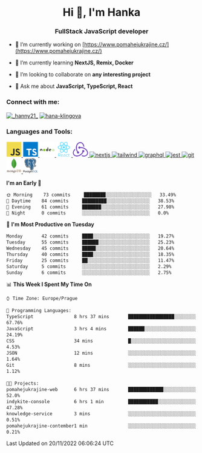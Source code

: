 <h1 align="center">Hi 👋, I'm Hanka</h1>
<h3 align="center">FullStack JavaScript developer</h3>

- 🔭 I’m currently working on [https://www.pomahejukrajine.cz/](https://www.pomahejukrajine.cz/)

- 🌱 I’m currently learning **NextJS, Remix, Docker**

- 👯 I’m looking to collaborate on **any interesting project**

- 💬 Ask me about **JavaScript, TypeScript, React**

<h3 align="left">Connect with me:</h3>
<p align="left">
<a href="https://twitter.com/_hanny21_" target="blank"><img align="center" src="https://raw.githubusercontent.com/rahuldkjain/github-profile-readme-generator/master/src/images/icons/Social/twitter.svg" alt="_hanny21_" height="30" width="40" /></a>
<a href="https://linkedin.com/in/hana-klingova" target="blank"><img align="center" src="https://raw.githubusercontent.com/rahuldkjain/github-profile-readme-generator/master/src/images/icons/Social/linked-in-alt.svg" alt="hana-klingova" height="30" width="40" /></a>
</p>

<h3 align="left">Languages and Tools:</h3>
<p align="left"> 
<a href="https://developer.mozilla.org/en-US/docs/Web/JavaScript" target="_blank" rel="noreferrer"> <img src="https://raw.githubusercontent.com/devicons/devicon/master/icons/javascript/javascript-original.svg" alt="javascript" width="40" height="40"/> </a> 
<a href="https://www.typescriptlang.org/" target="_blank" rel="noreferrer"> <img src="https://raw.githubusercontent.com/devicons/devicon/master/icons/typescript/typescript-original.svg" alt="typescript" width="40" height="40"/> </a> 
<a href="https://nodejsorg" target="_blank" rel="noreferrer"> <img src="https://raw.githubusercontent.com/devicons/devicon/master/icons/nodejs/nodejs-original-wordmark.svg" alt="nodejs" width="40" height="40"/> </a> 
<a href="https://reactjs.org/" target="_blank" rel="noreferrer"> <img src="https://raw.githubusercontent.com/devicons/devicon/master/icons/react/react-original-wordmark.svg" alt="react" width="40" height="40"/> </a> 
<a href="https://redux.js.org" target="_blank" rel="noreferrer"> <img src="https://raw.githubusercontent.com/devicons/devicon/master/icons/redux/redux-original.svg" alt="redux" width="40" height="40"/> </a> 
<a href="https://nextjs.org/" target="_blank" rel="noreferrer"> <img src="https://cdn.worldvectorlogo.com/logos/nextjs-2.svg" alt="nextjs" width="40" height="40"/> </a> 
<a href="https://tailwindcss.com/" target="_blank" rel="noreferrer"> <img src="https://www.vectorlogo.zone/logos/tailwindcss/tailwindcss-icon.svg" alt="tailwind" width="40" height="40"/> </a> 
<a href="https://graphql.org" target="_blank" rel="noreferrer"> <img src="https://www.vectorlogo.zone/logos/graphql/graphql-icon.svg" alt="graphql" width="40" height="40"/> </a> 
<a href="https://jestjs.io" target="_blank" rel="noreferrer"> <img src="https://www.vectorlogo.zone/logos/jestjsio/jestjsio-icon.svg" alt="jest" width="40" height="40"/> </a> 
<a href="https://git-scm.com/" target="_blank" rel="noreferrer"> <img src="https://www.vectorlogo.zone/logos/git-scm/git-scm-icon.svg" alt="git" width="40" height="40"/> </a> 
<a href="https://www.mongodb.com/" target="_blank" rel="noreferrer"> <img src="https://raw.githubusercontent.com/devicons/devicon/master/icons/mongodb/mongodb-original-wordmark.svg" alt="mongodb" width="40" height="40"/> </a>  
<a href="https://www.postgresql.org" target="_blank" rel="noreferrer"> <img src="https://raw.githubusercontent.com/devicons/devicon/master/icons/postgresql/postgresql-original-wordmark.svg" alt="postgresql" width="40" height="40"/> </a> 
</p>

<!--START_SECTION:waka-->
**I'm an Early 🐤** 

```text
🌞 Morning    73 commits     ████████░░░░░░░░░░░░░░░░░   33.49% 
🌆 Daytime    84 commits     █████████░░░░░░░░░░░░░░░░   38.53% 
🌃 Evening    61 commits     ███████░░░░░░░░░░░░░░░░░░   27.98% 
🌙 Night      0 commits      ░░░░░░░░░░░░░░░░░░░░░░░░░   0.0%

```
📅 **I'm Most Productive on Tuesday** 

```text
Monday       42 commits     ████░░░░░░░░░░░░░░░░░░░░░   19.27% 
Tuesday      55 commits     ██████░░░░░░░░░░░░░░░░░░░   25.23% 
Wednesday    45 commits     █████░░░░░░░░░░░░░░░░░░░░   20.64% 
Thursday     40 commits     ████░░░░░░░░░░░░░░░░░░░░░   18.35% 
Friday       25 commits     ██░░░░░░░░░░░░░░░░░░░░░░░   11.47% 
Saturday     5 commits      ░░░░░░░░░░░░░░░░░░░░░░░░░   2.29% 
Sunday       6 commits      ░░░░░░░░░░░░░░░░░░░░░░░░░   2.75%

```


📊 **This Week I Spent My Time On** 

```text
⌚︎ Time Zone: Europe/Prague

💬 Programming Languages: 
TypeScript               8 hrs 37 mins       █████████████████░░░░░░░░   67.76% 
JavaScript               3 hrs 4 mins        ██████░░░░░░░░░░░░░░░░░░░   24.19% 
CSS                      34 mins             █░░░░░░░░░░░░░░░░░░░░░░░░   4.53% 
JSON                     12 mins             ░░░░░░░░░░░░░░░░░░░░░░░░░   1.64% 
Git                      8 mins              ░░░░░░░░░░░░░░░░░░░░░░░░░   1.12%

🐱‍💻 Projects: 
pomahejukrajine-web      6 hrs 37 mins       █████████████░░░░░░░░░░░░   52.0% 
indykite-console         6 hrs 1 min         ███████████░░░░░░░░░░░░░░   47.28% 
knowledge-service        3 mins              ░░░░░░░░░░░░░░░░░░░░░░░░░   0.51% 
pomahejukrajine-contember1 min               ░░░░░░░░░░░░░░░░░░░░░░░░░   0.21%

```


 Last Updated on 20/11/2022 06:06:24 UTC
<!--END_SECTION:waka-->
